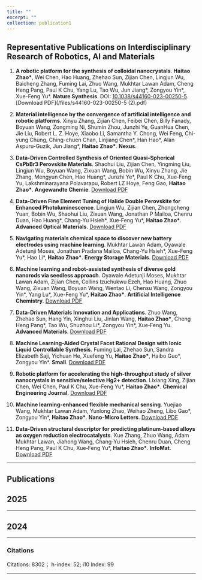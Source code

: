 ```yaml
---
title: ""
excerpt: ""
collection: publication1
---
```


## Representative Publications on Interdisciplinary Research of Robotics, AI and Materials

1. **A robotic platform for the synthesis of colloidal nanocrystals**. **Haitao Zhao\***, Wei Chen, Hao Huang, Zhehao Sun, Zijian Chen, Lingjun Wu, Baicheng Zhang, Fuming Lai, Zhuo Wang, Mukhtar Lawan Adam, Cheng Heng Pang, Paul K Chu, Yang Lu, Tao Wu, Jun Jiang\*, Zongyou Yin\*, Xue-Feng Yu\*. **Nature Synthesis**. DOI: [10.1038/s44160-023-00250-5](https://doi.org/10.1038/s44160-023-00250-5). [Download PDF](/files/s44160-023-00250-5 (2).pdf)

2. **Material intelligence by the convergence of artificial intelligence and robotic platforms**. Xinyu Zhang, Zijian Chen, Feibei Chen, Billy Fanady, Boyuan Wang, Zongming Ni, Shumin Zhou, Junzhi Ye, GuanHua Chen, Jie Liu, Robert L. Z. Hoye, Xiaobo Li, Samantha Y. Chong, Wei Feng, Chi-yung Chung, Ching-chuen Chan, Linjiang Chen\*, Han Hao\*, Alán Aspuru-Guzik, Jun Jiang\*, **Haitao Zhao\***. **Nexus**. 

3. **Data-Driven Controlled Synthesis of Oriented Quasi-Spherical CsPbBr3 Perovskite Materials**. Shaohui Liu, Zijian Chen, Yingming Liu, Lingjun Wu, Boyuan Wang, Zixuan Wang, Bobin Wu, Xinyu Zhang, Jie Zhang, Mengyun Chen, Hao Huang\*, Junzhi Ye\*, Paul K Chu, Xue‐Feng Yu, Lakshminarayana Polavarapu, Robert LZ Hoye, Feng Gao, **Haitao Zhao\***. **Angewandte Chemie**. [Download PDF](/files/3.pdf)

4. **Data-Driven Fine Element Tuning of Halide Double Perovskite for Enhanced Photoluminescence**. Lingjun Wu, Zijian Chen, Zhongcheng Yuan, Bobin Wu, Shaohui Liu, Zixuan Wang, Jonathan P Mailoa, Chenru Duan, Hao Huang\*, Chang‐Yu Hsieh\*, Xue‐Feng Yu\*, **Haitao Zhao\***. **Advanced Optical Materials**. [Download PDF](/files/4.pdf)

5. **Navigating materials chemical space to discover new battery electrodes using machine learning**. Mukhtar Lawan Adam, Oyawale Adetunji Moses, Jonathan Pradana Mailoa, Chang-Yu Hsieh\*, Xue-Feng Yu\*, Hao Li\*, **Haitao Zhao\***. **Energy Storage Materials**. [Download PDF](/files/5.pdf)

6. **Machine learning and robot-assisted synthesis of diverse gold nanorods via seedless approach**. Oyawale Adetunji Moses, Mukhtar Lawan Adam, Zijian Chen, Collins Izuchukwu Ezeh, Hao Huang, Zhuo Wang, Zixuan Wang, Boyuan Wang, Wentao Li, Chensu Wang, Zongyou Yin\*, Yang Lu\*, Xue-Feng Yu\*, **Haitao Zhao\***. **Artificial Intelligence Chemistry**. [Download PDF](/files/6.pdf)

7. **Data-Driven Materials Innovation and Applications**. Zhuo Wang, Zhehao Sun, Hang Yin, Xinghui Liu, Jinlan Wang, **Haitao Zhao\***, Cheng Heng Pang\*, Tao Wu, Shuzhou Li\*, Zongyou Yin\*, Xue‐Feng Yu. **Advanced Materials**. [Download PDF](/files/7.pdf)

8. **Machine Learning-Aided Crystal Facet Rational Design with Ionic Liquid Controllable Synthesis**. Fuming Lai, Zhehao Sun, Sandra Elizabeth Saji, Yichuan He, Xuefeng Yu, **Haitao Zhao\***, Haibo Guo\*, Zongyou Yin\*. **Small**. [Download PDF](/files/8.pdf)

9. **Robotic platform for accelerating the high-throughput study of silver nanocrystals in sensitive/selective Hg2+ detection**. Lixiang Xing, Zijian Chen, Wei Chen, Paul K Chu, Xue-Feng Yu\*, **Haitao Zhao\***. **Chemical Engineering Journal**. [Download PDF](/files/9.pdf)

10. **Machine learning-enhanced flexible mechanical sensing**. Yuejiao Wang, Mukhtar Lawan Adam, Yunlong Zhao, Weihao Zheng, Libo Gao\*, Zongyou Yin\*, **Haitao Zhao\***. **Nano-Micro Letters**. [Download PDF](/files/10.pdf)

11. **Data-Driven structural descriptor for predicting platinum‐based alloys as oxygen reduction electrocatalysts**. Xue Zhang, Zhuo Wang, Adam Mukhtar Lawan, Jiahong Wang, Chang‐Yu Hsieh, Chenru Duan, Cheng Heng Pang, Paul K Chu, Xue‐Feng Yu\*, **Haitao Zhao\***. **InfoMat**. [Download PDF](/files/11.pdf)




    
---
## Publications

## 2025

---
## 2024

---

### Citations

Citations: 8302； h-index: 52; i10 Index: 99

---

